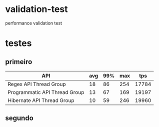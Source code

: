 # validation-test

performance validation test


# testes

## primeiro

| API                            | avg | 99% | max  | tps    |    
|--------------------------------|-----|-----|------|--------|
| Regex API Thread Group         | 18  | 86  | 254  | 17784  | 
| Programmatic API Thread Group  | 13  | 67  | 169  | 19197  |  
| Hibernate API Thread Group     | 10  | 59  | 246  | 19960  | 

## segundo

